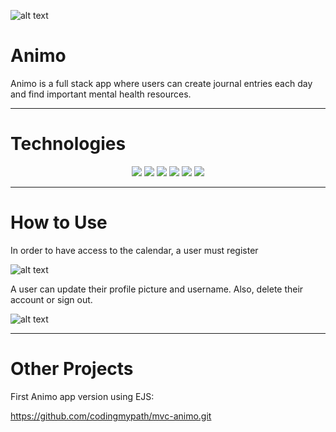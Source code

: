 ![alt text](https://i.ibb.co/HP3bY5j/animo-logo-removebg.png) 

# Animo

Animo is a full stack app where users can create journal entries each day and find important mental health resources.

---

# Technologies

<p align="center">
  <a href="https://www.cprogramming.com/" target="_blank" rel="noreferrer"><img src="https://img.shields.io/badge/react-%2320232a.svg?style=for-the-badge&logo=react&logoColor=%2361DAFB" /></a> 
  <a href="https://www.cprogramming.com/" target="_blank" rel="noreferrer"><img src="https://img.shields.io/badge/node.js-6DA55F?style=for-the-badge&logo=node.js&logoColor=white" /></a> 
  <a href="https://www.cprogramming.com/" target="_blank" rel="noreferrer"><img src="https://img.shields.io/badge/javascript-%23323330.svg?style=for-the-badge&logo=javascript&logoColor=%23F7DF1E" /></a> 
  <a href="https://www.cprogramming.com/" target="_blank" rel="noreferrer"><img src="https://img.shields.io/badge/MongoDB-%234ea94b.svg?style=for-the-badge&logo=mongodb&logoColor=white" /></a>  
  <a href="https://www.cprogramming.com/" target="_blank" rel="noreferrer"><img src="https://img.shields.io/badge/express.js-%23404d59.svg?style=for-the-badge&logo=express&logoColor=%2361DAFB" /></a>  
  <a href="https://www.cprogramming.com/" target="_blank" rel="noreferrer"><img src="https://img.shields.io/badge/tailwindcss-%2338B2AC.svg?style=for-the-badge&logo=tailwind-css&logoColor=white" /></a> 
</p>


---

# How to Use

In order to have access to the calendar, a user must register

![alt text](https://i.ibb.co/Cv428Pk/animo-ss2.png)

A user can update their profile picture and username. Also, delete their account or sign out. 

![alt text](https://i.ibb.co/0j9VTL5/animo-profile.png)

---


# Other Projects

First Animo app version using EJS:

https://github.com/codingmypath/mvc-animo.git
